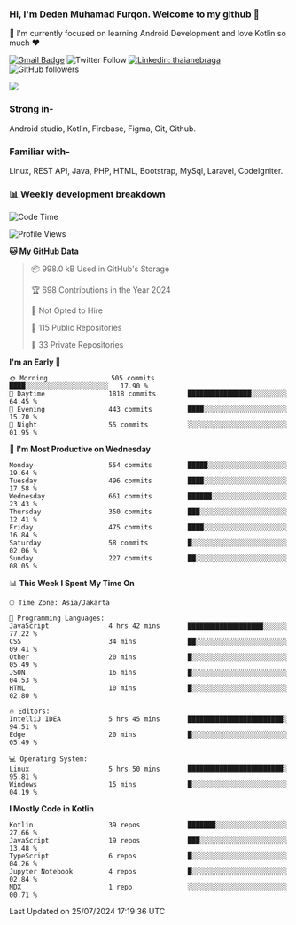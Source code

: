 ### Hi, I'm Deden Muhamad Furqon. Welcome to my github 👋

<!--
**furqoncreative/furqoncreative** is a ✨ _special_ ✨ repository because its `README.md` (this file) appears on your GitHub profile.

Here are some ideas to get you started:

- 🔭 I’m currently working on ...
- 👯 I’m looking to collaborate on ...
- 🤔 I’m looking for help with ...
- 💬 Ask me about ...
- 📫 How to reach me: ...
- 😄 Pronouns: ...
- ⚡ Fun fact: ...
-->

  🌱 I'm currently focused on learning Android Development and love Kotlin so much ❤ 

[![Gmail Badge](https://img.shields.io/badge/-furqoncreative24@gmail.com-c14438?style=flat-square&logo=Gmail&logoColor=white&link=mailto:furqoncreative24@gmail.com)](mailto:furqoncreative24@gmail.com)
![Twitter Follow](https://img.shields.io/twitter/follow/furqoncreative?label=Follow)
[![Linkedin: thaianebraga](https://img.shields.io/badge/-Deden_Muhamad_Furqon-blue?style=flat-square&logo=Linkedin&logoColor=white&link=https://www.linkedin.com/in/anmol-p-singh/)](https://www.linkedin.com/in/furqoncreative/)
![GitHub followers](https://img.shields.io/github/followers/furqoncreative?label=Follow&style=social)

<img src="https://github-readme-stats.sera5-dev.vercel.app/api?username=furqoncreative&hide=stars&show_icons=true&count_private=true&include_all_commits=true&title_color=#008080&icon_color=#008080&hide_border=true" width="">

### Strong in-

Android studio, Kotlin, Firebase, Figma, Git, Github.

### Familiar with-
Linux, REST API, Java, PHP, HTML, Bootstrap, MySql, Laravel, CodeIgniter.

### 📊 Weekly development breakdown

<!--START_SECTION:waka-->
![Code Time](http://img.shields.io/badge/Code%20Time-2%2C554%20hrs%2011%20mins-blue)

![Profile Views](http://img.shields.io/badge/Profile%20Views-0-blue)

**🐱 My GitHub Data** 

> 📦 998.0 kB Used in GitHub's Storage 
 > 
> 🏆 698 Contributions in the Year 2024
 > 
> 🚫 Not Opted to Hire
 > 
> 📜 115 Public Repositories 
 > 
> 🔑 33 Private Repositories 
 > 
**I'm an Early 🐤** 

```text
🌞 Morning                505 commits         ████░░░░░░░░░░░░░░░░░░░░░   17.90 % 
🌆 Daytime                1818 commits        ████████████████░░░░░░░░░   64.45 % 
🌃 Evening                443 commits         ████░░░░░░░░░░░░░░░░░░░░░   15.70 % 
🌙 Night                  55 commits          ░░░░░░░░░░░░░░░░░░░░░░░░░   01.95 % 
```
📅 **I'm Most Productive on Wednesday** 

```text
Monday                   554 commits         █████░░░░░░░░░░░░░░░░░░░░   19.64 % 
Tuesday                  496 commits         ████░░░░░░░░░░░░░░░░░░░░░   17.58 % 
Wednesday                661 commits         ██████░░░░░░░░░░░░░░░░░░░   23.43 % 
Thursday                 350 commits         ███░░░░░░░░░░░░░░░░░░░░░░   12.41 % 
Friday                   475 commits         ████░░░░░░░░░░░░░░░░░░░░░   16.84 % 
Saturday                 58 commits          █░░░░░░░░░░░░░░░░░░░░░░░░   02.06 % 
Sunday                   227 commits         ██░░░░░░░░░░░░░░░░░░░░░░░   08.05 % 
```


📊 **This Week I Spent My Time On** 

```text
🕑︎ Time Zone: Asia/Jakarta

💬 Programming Languages: 
JavaScript               4 hrs 42 mins       ███████████████████░░░░░░   77.22 % 
CSS                      34 mins             ██░░░░░░░░░░░░░░░░░░░░░░░   09.41 % 
Other                    20 mins             █░░░░░░░░░░░░░░░░░░░░░░░░   05.49 % 
JSON                     16 mins             █░░░░░░░░░░░░░░░░░░░░░░░░   04.53 % 
HTML                     10 mins             █░░░░░░░░░░░░░░░░░░░░░░░░   02.80 % 

🔥 Editors: 
IntelliJ IDEA            5 hrs 45 mins       ████████████████████████░   94.51 % 
Edge                     20 mins             █░░░░░░░░░░░░░░░░░░░░░░░░   05.49 % 

💻 Operating System: 
Linux                    5 hrs 50 mins       ████████████████████████░   95.81 % 
Windows                  15 mins             █░░░░░░░░░░░░░░░░░░░░░░░░   04.19 % 
```

**I Mostly Code in Kotlin** 

```text
Kotlin                   39 repos            ███████░░░░░░░░░░░░░░░░░░   27.66 % 
JavaScript               19 repos            ███░░░░░░░░░░░░░░░░░░░░░░   13.48 % 
TypeScript               6 repos             █░░░░░░░░░░░░░░░░░░░░░░░░   04.26 % 
Jupyter Notebook         4 repos             █░░░░░░░░░░░░░░░░░░░░░░░░   02.84 % 
MDX                      1 repo              ░░░░░░░░░░░░░░░░░░░░░░░░░   00.71 % 
```




 Last Updated on 25/07/2024 17:19:36 UTC
<!--END_SECTION:waka-->
